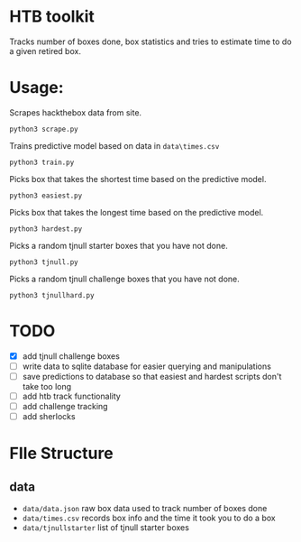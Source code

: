 # HTB toolkit

Tracks number of boxes done, box statistics and tries to estimate time to do a given retired box.

# Usage:
Scrapes hackthebox data from site.
```
python3 scrape.py
```
Trains predictive model based on data in `data\times.csv`
```
python3 train.py
```

Picks box that takes the shortest time based on the predictive model.
```
python3 easiest.py
```

Picks box that takes the longest time based on the predictive model.
```
python3 hardest.py
```

Picks a random tjnull starter boxes that you have not done.
```
python3 tjnull.py
```


Picks a random tjnull challenge boxes that you have not done.
```
python3 tjnullhard.py
```


# TODO
- [x] add tjnull challenge boxes
- [ ] write data to sqlite database for easier querying and manipulations
- [ ] save predictions to  database so that easiest and hardest scripts don't take too long
- [ ] add htb track functionality
- [ ] add challenge tracking
- [ ] add sherlocks

# FIle Structure

## data
- `data/data.json` raw box data used to track number of boxes done
- `data/times.csv` records box info and the time it took you to do a box
- `data/tjnullstarter` list of tjnull starter boxes
